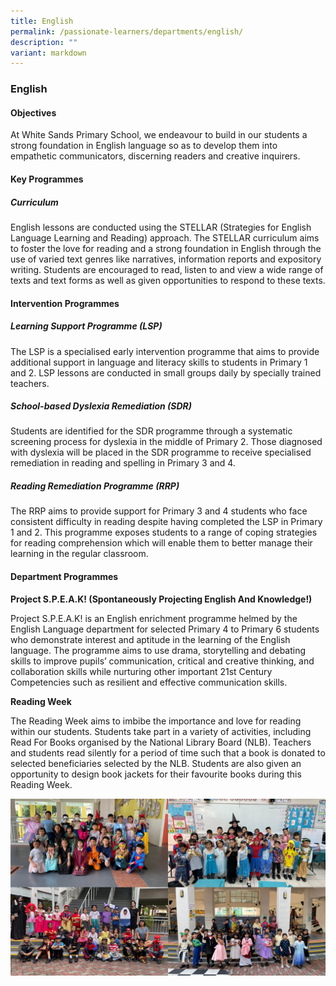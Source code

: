 ```yaml
---
title: English
permalink: /passionate-learners/departments/english/
description: ""
variant: markdown
---
```

### **English**
#### **Objectives**
At White Sands Primary School, we endeavour to build in our students a strong foundation in  English language so as to develop them into empathetic communicators, discerning readers and creative inquirers.

#### **Key Programmes**
##### **Curriculum**
English lessons are conducted using the STELLAR (Strategies for English Language Learning and Reading) approach. The STELLAR curriculum aims to foster the love for reading and a strong foundation in English through the use of varied text genres like narratives, information reports and expository writing. Students are encouraged to read, listen to and view a wide range of texts and text forms as well as given opportunities to respond to these texts.

#### **Intervention Programmes**
##### **Learning Support Programme (LSP)**
The LSP is a specialised early intervention programme that aims to provide additional support in language and literacy skills to students in Primary 1 and 2. LSP lessons are conducted in small groups daily by specially trained teachers.

##### **School-based Dyslexia Remediation (SDR)**
Students are identified for the SDR programme through a systematic screening process for dyslexia in the middle of Primary 2. Those diagnosed with dyslexia will be placed in the SDR programme to receive specialised remediation in reading and spelling in Primary 3 and 4.

##### **Reading Remediation Programme (RRP)**
The RRP aims to provide support for Primary 3 and 4 students who face consistent difficulty in reading despite having completed the LSP in Primary 1 and 2. This programme exposes students to a range of coping strategies for reading comprehension which will enable them to better manage their learning in the regular classroom.

#### **Department Programmes**


**Project S.P.E.A.K! (Spontaneously Projecting English And Knowledge!)**

Project S.P.E.A.K! is an English enrichment programme helmed by the English Language department for selected Primary 4 to Primary 6 students who demonstrate interest and aptitude in the learning of the English language. The programme aims to use drama, storytelling and debating skills to improve pupils’ communication, critical and creative thinking, and collaboration skills while nurturing other important 21st Century Competencies such as resilient and effective communication skills.


 **Reading Week**
 
The Reading Week aims to imbibe the importance and love for reading within our students. Students take part in a variety of activities, including Read For Books organised by the National Library Board (NLB). Teachers and students read silently for a period of time such that a book is donated to selected beneficiaries selected by the NLB. Students are also given an opportunity to design book jackets for their favourite books during this Reading Week.

![](/images/EL_photos_website__change_photo_only__write_up_same_.jpg)